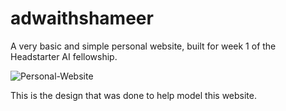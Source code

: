 # adwaithshameer
A very basic and simple personal website, built for week 1 of the Headstarter AI fellowship.

![Personal-Website](https://github.com/user-attachments/assets/e55f1ade-ba9b-4dab-a3c3-3e01cf28b406)

This is the design that was done to help model this website.
